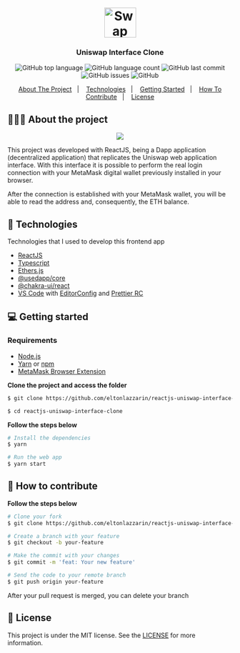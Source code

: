 <h1 align="center">
	<img alt="Swap logo" src="https://github.com/eltonlazzarin/reactjs-uniswap-interface-clone/blob/main/readmeAssets/swapCoins.svg" height="67px" width="71px" />
</h1>

<h3 align="center">
  Uniswap Interface Clone
</h3>

<p align="center">
  <img alt="GitHub top language" src="https://img.shields.io/github/languages/top/eltonlazzarin/reactjs-uniswap-interface-clone">

  <img alt="GitHub language count" src="https://img.shields.io/github/languages/count/eltonlazzarin/reactjs-uniswap-interface-clone">

  <img alt="GitHub last commit" src="https://img.shields.io/github/last-commit/eltonlazzarin/reactjs-uniswap-interface-clone">

  <img alt="GitHub issues" src="https://img.shields.io/github/issues/eltonlazzarin/reactjs-uniswap-interface-clone">

  <img alt="GitHub" src="https://img.shields.io/github/license/eltonlazzarin/reactjs-uniswap-interface-clone">
</p>

<p align="center">
  <a href="#-about-the-project">About The Project</a>&nbsp;&nbsp;&nbsp;|&nbsp;&nbsp;&nbsp;
  <a href="#-technologies">Technologies</a>&nbsp;&nbsp;&nbsp;|&nbsp;&nbsp;&nbsp;
  <a href="#-getting-started">Getting Started</a>&nbsp;&nbsp;&nbsp;|&nbsp;&nbsp;&nbsp;
  <a href="#-how-to-contribute">How To Contribute</a>&nbsp;&nbsp;&nbsp;|&nbsp;&nbsp;&nbsp;
  <a href="#-license">License</a>
</p>

## 👨🏻‍💻 About the project

<p align="center">
  <img src="https://github.com/eltonlazzarin/reactjs-uniswap-interface-clone/blob/main/readmeAssets/uniswapCloneInterface.gif">
</p>

<p>This project was developed with ReactJS, being a Dapp application (decentralized application) that replicates the Uniswap web application interface. With this interface it is possible to perform the real login connection with your MetaMask digital wallet previously installed in your browser.

After the connection is established with your MetaMask wallet, you will be able to read the address and, consequently, the ETH balance.</p>

## 🚀 Technologies

Technologies that I used to develop this frontend app

- [ReactJS](https://nodejs.org/en)
- [Typescript](https://www.typescriptlang.org)
- [Ethers.js](https://docs.ethers.io/v5)
- [@usedapp/core](https://usedapp.io)
- [@chakra-ui/react](https://chakra-ui.com)
- [VS Code](https://code.visualstudio.com) with [EditorConfig](https://marketplace.visualstudio.com/items?itemName=EditorConfig.EditorConfig) and [Prettier RC](https://github.com/prettier/prettier)

## 💻 Getting started

### Requirements

- [Node.js](https://nodejs.org/en/)
- [Yarn](https://classic.yarnpkg.com/) or [npm](https://www.npmjs.com/)
- [MetaMask Browser Extension](https://metamask.io/download.html)

**Clone the project and access the folder**

```bash
$ git clone https://github.com/eltonlazzarin/reactjs-uniswap-interface-clone.git

$ cd reactjs-uniswap-interface-clone
```

**Follow the steps below**

```bash
# Install the dependencies
$ yarn

# Run the web app
$ yarn start
```

## 🤔 How to contribute

**Follow the steps below**

```bash
# Clone your fork
$ git clone https://github.com/eltonlazzarin/reactjs-uniswap-interface-clone.git

# Create a branch with your feature
$ git checkout -b your-feature

# Make the commit with your changes
$ git commit -m 'feat: Your new feature'

# Send the code to your remote branch
$ git push origin your-feature
```

After your pull request is merged, you can delete your branch

## 📝 License

This project is under the MIT license. See the [LICENSE](https://github.com/eltonlazzarin/reactjs-uniswap-interface-clone/blob/master/LICENSE) for more information.
